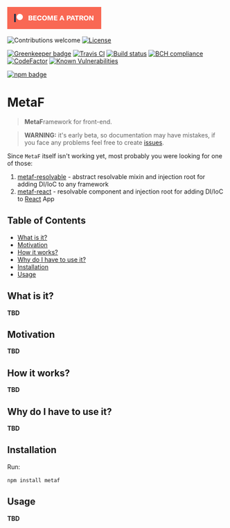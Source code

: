 [![Become a patron](./docs/images/become_a_patron_button.png)](https://www.patreon.com/igmat)

![Contributions welcome](https://img.shields.io/badge/contributions-welcome-brightgreen.svg)
[![License](https://img.shields.io/badge/license-MIT%20License-brightgreen.svg)](https://opensource.org/licenses/MIT)

[![Greenkeeper badge](https://badges.greenkeeper.io/Igmat/metaf.svg)](https://greenkeeper.io/)
[![Travis CI](https://travis-ci.org/Igmat/metaf.svg?branch=master)](https://travis-ci.org/Igmat/metaf)
[![Build status](https://ci.appveyor.com/api/projects/status/v3e3bu7y8rwmy64o/branch/master?svg=true)](https://ci.appveyor.com/project/Igmat/metaf/branch/master)
[![BCH compliance](https://bettercodehub.com/edge/badge/Igmat/metaf?branch=master)](https://bettercodehub.com/)
[![CodeFactor](https://www.codefactor.io/repository/github/igmat/metaf/badge)](https://www.codefactor.io/repository/github/igmat/metaf)
[![Known Vulnerabilities](https://snyk.io/test/npm/metaf/metaf.svg)](https://snyk.io/test/npm/metaf)

[npm-badge-png]: https://nodei.co/npm/metaf.png?downloads=true&downloadRank=true&stars=true
[package-url]: https://npmjs.com/package/metaf

[![npm badge][npm-badge-png]][package-url]


# MetaF
> **MetaF**ramework for front-end.

> **WARNING:** it's early beta, so documentation may have mistakes, if you face any problems feel free to create [issues](https://github.com/Igmat/metaf/issues).

Since `MetaF` itself isn't working yet, most probably you were looking for one of those:  
1. [metaf-resolvable](./packages/metaf-resolvable) - abstract resolvable mixin and injection root for adding DI/IoC to any framework
2. [metaf-react](./packages/metaf-react) - resolvable component and injection root for adding DI/IoC to [React](https://reactjs.org/) App

## Table of Contents
<!-- START doctoc generated TOC please keep comment here to allow auto update -->
<!-- DON'T EDIT THIS SECTION, INSTEAD RE-RUN doctoc TO UPDATE -->


- [What is it?](#what-is-it)
- [Motivation](#motivation)
- [How it works?](#how-it-works)
- [Why do I have to use it?](#why-do-i-have-to-use-it)
- [Installation](#installation)
- [Usage](#usage)

<!-- END doctoc generated TOC please keep comment here to allow auto update -->

## What is it?
**TBD**

## Motivation
**TBD**

## How it works?
**TBD**

## Why do I have to use it?
**TBD**

## Installation
Run:
```
npm install metaf
```

## Usage
**TBD**
